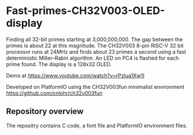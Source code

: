 # Fast-primes-CH32V003-OLED-display
Finding all 32-bit primes starting at 3,000,000,000. The gap between the primes is about 22 at this magnitude. The CH32V003 8-pin RISC-V 32 bit processor runs at 24MHz and finds about 23 primes a second using a fast deterministic Miller–Rabin algorithm. An LED on PC4 is flashed for each prime found.
The display is a 128x32 OLED.

Demo at https://www.youtube.com/watch?v=rPzlua1Xw1I

Developed on PlatformIO using the CH32V003fun minimalist environment https://github.com/cnlohr/ch32v003fun

## Repository overview
The repositry contains C code, a font file and PlatformIO environment files.
